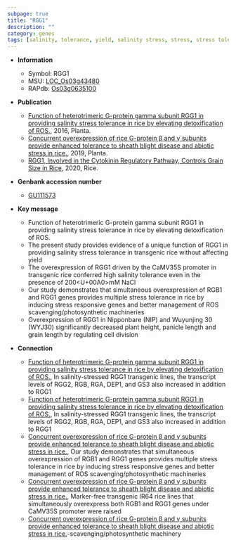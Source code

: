 ```yaml
---
subpage: true
title: "RGG1"
description: ""
category: genes
tags: [salinity, tolerance, yield, salinity stress, stress, stress tolerance, panicle, grain, grain length, cell division, plant height, panicle length]
---
```


* **Information**  
    + Symbol: RGG1  
    + MSU: [LOC_Os03g43480](http://rice.plantbiology.msu.edu/cgi-bin/ORF_infopage.cgi?orf=LOC_Os03g43480)  
    + RAPdb: [Os03g0635100](http://rapdb.dna.affrc.go.jp/viewer/gbrowse_details/irgsp1?name=Os03g0635100)  

* **Publication**  
    + [Function of heterotrimeric G-protein gamma subunit RGG1 in providing salinity stress tolerance in rice by elevating detoxification of ROS.](http://www.ncbi.nlm.nih.gov/pubmed?term=Function+of+heterotrimeric+G-protein+gamma+subunit+RGG1+in+providing+salinity+stress+tolerance+in+rice+by+elevating+detoxification+of+ROS.%5BTitle%5D), 2016, Planta.
    + [Concurrent overexpression of rice G-protein β and γ subunits provide enhanced tolerance to sheath blight disease and abiotic stress in rice.](http://www.ncbi.nlm.nih.gov/pubmed?term=Concurrent+overexpression+of+rice+G-protein+β+and+γ+subunits+provide+enhanced+tolerance+to+sheath+blight+disease+and+abiotic+stress+in+rice.%5BTitle%5D), 2019, Planta.
    + [RGG1, Involved in the Cytokinin Regulatory Pathway, Controls Grain Size in Rice](http://www.ncbi.nlm.nih.gov/pubmed?term=RGG1,+Involved+in+the+Cytokinin+Regulatory+Pathway,+Controls+Grain+Size+in+Rice%5BTitle%5D), 2020, Rice.

* **Genbank accession number**  
    + [GU111573](http://www.ncbi.nlm.nih.gov/nuccore/GU111573)

* **Key message**  
    + Function of heterotrimeric G-protein gamma subunit RGG1 in providing salinity stress tolerance in rice by elevating detoxification of ROS.
    + The present study provides evidence of a unique function of RGG1 in providing salinity stress tolerance in transgenic rice without affecting yield
    + The overexpression of RGG1 driven by the CaMV35S promoter in transgenic rice conferred high salinity tolerance even in the presence of 200<U+00A0>mM NaCl
    + Our study demonstrates that simultaneous overexpression of RGB1 and RGG1 genes provides multiple stress tolerance in rice by inducing stress responsive genes and better management of ROS scavenging/photosynthetic machineries
    + Overexpression of RGG1 in Nipponbare (NIP) and Wuyunjing 30 (WYJ30) significantly decreased plant height, panicle length and grain length by regulating cell division

* **Connection**  
    + [Function of heterotrimeric G-protein gamma subunit RGG1 in providing salinity stress tolerance in rice by elevating detoxification of ROS.](http://www.ncbi.nlm.nih.gov/pubmed?term=Function+of+heterotrimeric+G-protein+gamma+subunit+RGG1+in+providing+salinity+stress+tolerance+in+rice+by+elevating+detoxification+of+ROS.%5BTitle%5D), In salinity-stressed RGG1 transgenic lines, the transcript levels of RGG2, RGB, RGA, DEP1, and GS3 also increased in addition to RGG1
    + [Function of heterotrimeric G-protein gamma subunit RGG1 in providing salinity stress tolerance in rice by elevating detoxification of ROS.](http://www.ncbi.nlm.nih.gov/pubmed?term=Function+of+heterotrimeric+G-protein+gamma+subunit+RGG1+in+providing+salinity+stress+tolerance+in+rice+by+elevating+detoxification+of+ROS.%5BTitle%5D), In salinity-stressed RGG1 transgenic lines, the transcript levels of RGG2, RGB, RGA, DEP1, and GS3 also increased in addition to RGG1
    + [Concurrent overexpression of rice G-protein β and γ subunits provide enhanced tolerance to sheath blight disease and abiotic stress in rice.](http://www.ncbi.nlm.nih.gov/pubmed?term=Concurrent+overexpression+of+rice+G-protein+β+and+γ+subunits+provide+enhanced+tolerance+to+sheath+blight+disease+and+abiotic+stress+in+rice.%5BTitle%5D), Our study demonstrates that simultaneous overexpression of RGB1 and RGG1 genes provides multiple stress tolerance in rice by inducing stress responsive genes and better management of ROS scavenging/photosynthetic machineries
    + [Concurrent overexpression of rice G-protein β and γ subunits provide enhanced tolerance to sheath blight disease and abiotic stress in rice.](http://www.ncbi.nlm.nih.gov/pubmed?term=Concurrent+overexpression+of+rice+G-protein+β+and+γ+subunits+provide+enhanced+tolerance+to+sheath+blight+disease+and+abiotic+stress+in+rice.%5BTitle%5D),  Marker-free transgenic IR64 rice lines that simultaneously overexpress both RGB1 and RGG1 genes under CaMV35S promoter were raised
    + [Concurrent overexpression of rice G-protein β and γ subunits provide enhanced tolerance to sheath blight disease and abiotic stress in rice.](ROS)-scavenging/photosynthetic machinery



